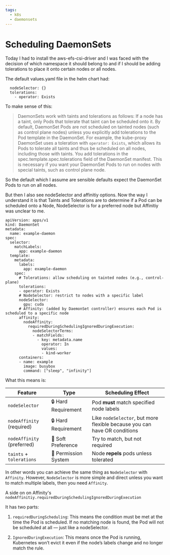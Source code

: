 ```yaml
---
tags:
  - k8s
  - daemonsets
---
```


# Scheduling DaemonSets

Today I had to install the aws-efs-csi-driver and I was faced with the decision of which namespace it should belong to and if I should be adding tolerations to 
place it onto certain nodes or all nodes. 

The default values.yaml file in the helm chart had:

```
  nodeSelector: {}
  tolerations:
    - operator: Exists
```

To make sense of this:


> DaemonSets work with taints and tolerations as follows: If a node has a taint, only Pods that tolerate that taint can be scheduled onto it. By default, DaemonSet Pods are not scheduled on tainted nodes (such as control plane nodes) unless you explicitly add tolerations to the Pod template in the DaemonSet. For example, the kube-proxy DaemonSet uses a toleration with `operator: Exists`, which allows its Pods to tolerate all taints and thus be scheduled on all nodes, including those with taints. You add tolerations in the spec.template.spec.tolerations field of the DaemonSet manifest. This is necessary if you want your DaemonSet Pods to run on nodes with special taints, such as control plane node.

So the default which I assume are sensible defaults expect the DaemonSet Pods to run on all nodes.

But then I also see nodeSelector and affinitiy options. Now the way I understand it is that Taints and Tolerations are to determine if a Pod can be scheduled onto a Node, NodeSelector is for a preferred node but Affinitiy was unclear to me.


```
apiVersion: apps/v1
kind: DaemonSet
metadata:
  name: example-daemon
spec:
  selector:
    matchLabels:
      app: example-daemon
  template:
    metadata:
      labels:
        app: example-daemon
    spec:
      # Tolerations: allow scheduling on tainted nodes (e.g., control-plane)
      tolerations:
      - operator: Exists
      # NodeSelector: restrict to nodes with a specific label
      nodeSelector:
        gpu: cuda
      # Affinity: (added by DaemonSet controller) ensures each Pod is scheduled to a specific node
      affinity:
        nodeAffinity:
          requiredDuringSchedulingIgnoredDuringExecution:
            nodeSelectorTerms:
            - matchFields:
              - key: metadata.name
                operator: In
                values:
                - kind-worker
      containers:
      - name: example
        image: busybox
        command: ["sleep", "infinity"]
```        

What this means is:


| Feature                    | Type                 | Scheduling Effect                        |
| -------------------------- | -------------------- | ---------------------------------------- |
| `nodeSelector`             | 🔒 Hard Requirement  | Pod **must** match specified node labels |
| `nodeAffinity` (required)  | 🔒 Hard Requirement  | Like `nodeSelector`, but more flexible because you can have OR conditions   |
| `nodeAffinity` (preferred) | 🎯 Soft Preference   | Try to match, but not required           |
| `taints` + `tolerations`   | 🔐 Permission System | Node **repels** pods unless tolerated    |


In other words you can achieve the same thing as `NodeSelector` with `Affinity`. However, `NodeSelector` is more simple and direct unless you want to match
multiple labels, then you need `Affinity`.


A side on on Affinity's `nodeAffinitiy.requiredDuringSchedulingIgnoredDuringExecution`

It has two parts:

1. `requiredDuringScheduling`:
This means the condition must be met at the time the Pod is scheduled. If no matching node is found, the Pod will not be scheduled at all — just like a nodeSelector.

2. `IgnoredDuringExecution`:
This means once the Pod is running, Kubernetes won’t evict it even if the node’s labels change and no longer match the rule.